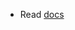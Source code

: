 
- Read [docs](https://elm-doc-preview.netlify.app/?repo=albertdahlin%2Felm-generator&version=master)
